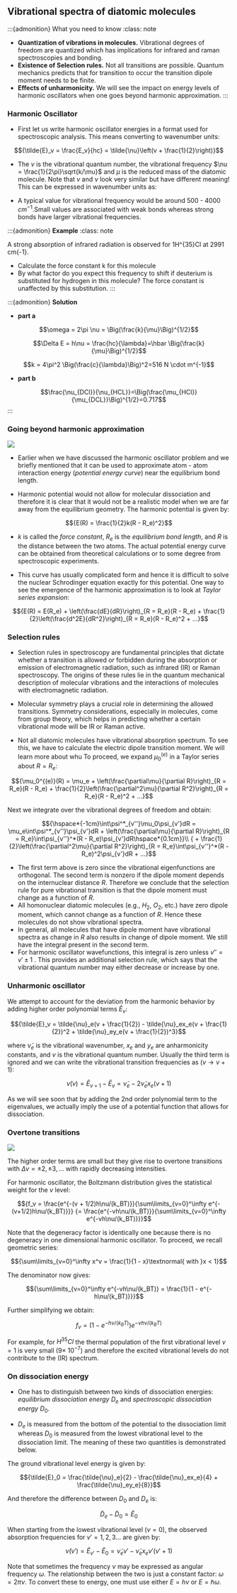 ## Vibrational spectra of diatomic molecules 

:::{admonition} What you need to know
:class: note
- **Quantization of vibrations in molecules.** Vibrational degrees of freedom are quantized which has implications for infrared and raman spectroscopies and bonding. 
- **Existence of Selection rules.** Not all transitions are possible. Quantum mechanics predicts that for transition to occur the transition dipole moment needs to be finite.  
- **Effects of unharmonicity.** We will see the impact on energy levels of harmonic oscillators when one goes beyond harmonic approximation. 
:::


### Harmonic Oscillator

- First let us write harmonic oscillator energies in a format used for spectroscopic analysis. This means converting to wavenumber units:

$${\tilde{E}_v = \frac{E_v}{hc} = \tilde{\nu}\left(v + \frac{1}{2}\right)}$$

- The $v$ is the vibrational quantum number, the vibrational frequency $\nu = \frac{1}{2\pi}\sqrt{k/\mu}$ and $\mu$ is the reduced mass of the diatomic molecule. Note that $v$ and $\nu$ look very similar but have different meaning! This can be expressed in wavenumber units as:

- A typical value for vibrational frequency would be around 500 - 4000 $cm^{-1}$.Small values are associated with weak bonds whereas strong bonds have larger vibrational frequencies.

:::{admonition} **Example**
:class: note

A strong absorption of infrared radiation is observed for 1H^{35}Cl at 2991 cm{-1}.

- Calculate the force constant k for this molecule
- By what factor do you expect this frequency to shift if deuterium is substituted for hydrogen in this molecule? The force constant is unaffected by this substitution.
:::

:::{admonition} **Solution**

- **part a**

$$\omega = 2\pi \nu = \Big(\frac{k}{\mu}\Big)^{1/2}$$

$$\Delta E = h\nu = \frac{hc}{\lambda}=\hbar \Big(\frac{k}{\mu}\Big)^{1/2}$$

$$k = 4\pi^2 \Big(\frac{c}{\lambda}\Big)^2=516 N \cdot m^{-1}$$

- **part b**

$$\frac{\nu_{DCl}}{\nu_{HCL}}=\Big(\frac{\mu_{HCl}}{\mu_{DCL}}\Big)^{1/2}=0.717$$
:::

### Going beyond harmonic approximation

![](./images/unharm.png)

- Earlier when we have discussed the harmonic oscillator problem and we briefly mentioned that it can be used to approximate atom - atom interaction energy (*potential energy curve*) near the equilibrium bond length. 

- Harmonic potential would not allow for molecular dissociation and therefore it is clear that it would not be a realistic model when we are far away from the equilibrium geometry. The harmonic potential is given by:

$${E(R) = \frac{1}{2}k(R - R_e)^2}$$

-  $k$ is called the *force constant*, $R_e$ is the *equilibrium bond length*, and $R$ is the distance between the two atoms. The actual potential energy curve can be obtained from theoretical calculations or to some degree from spectroscopic experiments. 

- This curve has usually complicated form and hence it is difficult to solve the nuclear Schrodinger equation exactly for this potential. One way to see the emergence of the harmonic approximation is to look at *Taylor series expansion*:

$${E(R) = E(R_e) + \left(\frac{dE}{dR}\right)_{R = R_e}(R - R_e) + \frac{1}{2}\left(\frac{d^2E}{dR^2}\right)_{R = R_e}(R - R_e)^2 + ...}$$


### Selection rules

- Selection rules in spectroscopy are fundamental principles that dictate whether a transition is allowed or forbidden during the absorption or emission of electromagnetic radiation, such as infrared (IR) or Raman spectroscopy. The origins of these rules lie in the quantum mechanical description of molecular vibrations and the interactions of molecules with electromagnetic radiation.

- Molecular symmetry plays a crucial role in determining the allowed transitions.
Symmetry considerations, especially in molecules, come from group theory, which helps in predicting whether a certain vibrational mode will be IR or Raman active.

- Not all diatomic molecules have vibrational absorption spectrum. To see this, we have to calculate the electric dipole transition moment. We will learn more about whu To proceed, we expand $\mu_0^{(e)}$ in a Taylor series about $R = R_e$:

$${\mu_0^{(e)}(R) = \mu_e + \left(\frac{\partial\mu}{\partial R}\right)_{R = R_e}(R - R_e) + \frac{1}{2}\left(\frac{\partial^2\mu}{\partial R^2}\right)_{R = R_e}(R - R_e)^2 + ...}$$

Next we integrate over the vibrational degrees of freedom and obtain:

$${\hspace*{-1cm}\int\psi^*_{v''}\mu_0\psi_{v'}dR = \mu_e\int\psi^*_{v''}\psi_{v'}dR + \left(\frac{\partial\mu}{\partial R}\right)_{R = R_e}\int\psi_{v''}^*(R - R_e)\psi_{v'}dR\hspace*{0.1cm}}\\
{ + \frac{1}{2}\left(\frac{\partial^2\mu}{\partial R^2}\right)_{R = R_e}\int\psi_{v''}^*(R - R_e)^2\psi_{v'}dR + ...}$$

- The first term above is zero since the vibrational eigenfunctions are orthogonal. The second term is nonzero if the dipole moment depends on the internuclear distance $R$. Therefore we conclude that the selection rule for pure vibrational transition is that the dipole moment must change as a function of $R$. 
- All homonuclear diatomic molecules (e.g., $H_2$, $O_2$, etc.) have zero dipole moment, which cannot change as a function of $R$. Hence these molecules do not show vibrational spectra. 
- In general, all molecules that have dipole moment have vibrational spectra as change in $R$ also results in change of dipole moment. We still have the integral present in the second term. 
- For harmonic oscillator wavefunctions, this integral is zero unless $v'' = v'\pm 1$ . This provides an additional selection rule, which says that the vibrational quantum number may either decrease or increase by one.

### Unharmonic oscillator

We attempt to account for the deviation from the harmonic behavior by adding higher order polynomial terms $\tilde{E}_v$:

$${\tilde{E}_v = \tilde{\nu}_e(v + \frac{1}{2}) - \tilde{\nu}_ex_e(v + \frac{1}{2})^2 + \tilde{\nu}_ey_e(v + \frac{1}{2})^3}$$

where $\tilde{\nu}_e$ is the vibrational wavenumber, $x_e$ and $y_e$ are anharmonicity constants, and $v$ is the vibrational quantum number. Usually the third term is ignored and we can write the vibrational transition frequencies as ($v\rightarrow v+1$):

$${\tilde{\nu}(v) = \tilde{E}_{v+1} - \tilde{E}_v = \tilde{\nu}_e - 2\tilde{\nu}_ex_e(v+1)}$$

As we will see soon that by adding the 2nd order polynomial term to the eigenvalues, we actually imply the use of a potential function that allows for dissociation. 

### Overtone transitions

![](./images/vib_modes.jpeg)

The higher order terms are small but they give rise to overtone transitions with $\Delta v = \pm 2, \pm 3, ...$ with rapidly decreasing intensities.


For harmonic oscillator, the Boltzmann distribution  gives the statistical weight for the $v$ level:

$${f_v = \frac{e^{-(v + 1/2)h\nu/(k_BT)}}{\sum\limits_{v=0}^\infty e^{-(v+1/2)h\nu/(k_BT)}}}
{= \frac{e^{-vh\nu/(k_BT)}}{\sum\limits_{v=0}^\infty e^{-vh\nu/(k_BT)}}}$$

Note that the degeneracy factor is identically one because there is no degeneracy in one dimensional harmonic oscillator. To proceed, we recall geometric series:

$${\sum\limits_{v=0}^\infty x^v = \frac{1}{1 - x}\textnormal{ with }x < 1}$$

The denominator now gives:

$${\sum\limits_{v=0}^\infty e^{-vh\nu/(k_BT)} = \frac{1}{1 - e^{-h\nu/(k_BT)}}}$$

Further simplifying we obtain:

$${f_v = \left(1 - e^{-h\nu/(k_BT)}\right)e^{-vh\nu/(k_BT)}}$$

For example, for $H^{35}Cl$ the thermal population of the first vibrational level $v = 1$ is very small ($9\times$ $10^{-7}$) and therefore the excited vibrational levels do not contribute to the (IR) spectrum.

### On dissociation energy

- One has to distinguish between two kinds of dissociation energies: *equilibrium dissociation energy* $D_e$ and *spectroscopic dissociation energy* $D_0$. 

- $D_e$ is measured from the bottom of the potential to the dissociation limit whereas $D_0$ is measured from the lowest vibrational level to the dissociation limit. The meaning of these two quantities is demonstrated below.

The ground vibrational level energy is given by:

$${\tilde{E}_0 = \frac{\tilde{\nu}_e}{2} - \frac{\tilde{\nu}_ex_e}{4} + \frac{\tilde{\nu}_ey_e}{8}}$$

And therefore the difference between $D_0$ and $D_e$ is:

$${\tilde{D}_e - \tilde{D}_0 = \tilde{E}_0}$$


When starting from the lowest vibrational level ($v = 0$), the observed absorption frequencies for $v' = 1,2,3...$ are given by:

$${\tilde{\nu}(v') = \tilde{E}_{v'} - \tilde{E}_0 = \tilde{\nu}_ev' - \tilde{\nu}_ex_ev'(v'+1)}$$

Note that sometimes the frequency $\nu$ may be expressed as angular frequency $\omega$. The relationship between the two is just a constant factor:
$\omega = 2\pi\nu$. To convert these to energy, one must use either $E = h\nu$ or $E = \hbar\omega$.


